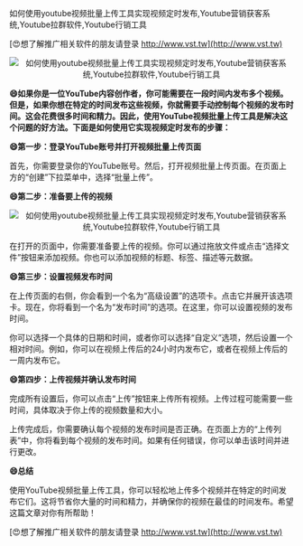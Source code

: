 如何使用youtube视频批量上传工具实现视频定时发布,Youtube营销获客系统,Youtube拉群软件,Youtube行销工具

[😍想了解推广相关软件的朋友请登录 http://www.vst.tw](http://www.vst.tw)

 <center><img src="https://vst.tw/MP4/tuiguang/png/0.png" alt="如何使用youtube视频批量上传工具实现视频定时发布,Youtube营销获客系统,Youtube拉群软件,Youtube行销工具"></center>

**😄如果你是一位YouTube内容创作者，你可能需要在一段时间内发布多个视频。但是，如果你想在特定的时间发布这些视频，你就需要手动控制每个视频的发布时间。这会花费很多时间和精力。因此，使用YouTube视频批量上传工具是解决这个问题的好方法。下面是如何使用它实现视频定时发布的步骤：**

**😄第一步：登录YouTube账号并打开视频批量上传页面**

首先，你需要登录你的YouTube账号。然后，打开视频批量上传页面。在页面上方的“创建”下拉菜单中，选择“批量上传”。

**😄第二步：准备要上传的视频**

 <center><img src="https://vst.tw/MP4/tuiguang/png/1.png" alt="如何使用youtube视频批量上传工具实现视频定时发布,Youtube营销获客系统,Youtube拉群软件,Youtube行销工具"></center>

在打开的页面中，你需要准备要上传的视频。你可以通过拖放文件或点击“选择文件”按钮来添加视频。你也可以添加视频的标题、标签、描述等元数据。

**😄第三步：设置视频发布时间**

在上传页面的右侧，你会看到一个名为“高级设置”的选项卡。点击它并展开该选项卡。现在，你将看到一个名为“发布时间”的选项。在这里，你可以设置视频的发布时间。

你可以选择一个具体的日期和时间，或者你可以选择“自定义”选项，然后设置一个相对时间。例如，你可以在视频上传后的24小时内发布它，或者在视频上传后的一周内发布它。

**😄第四步：上传视频并确认发布时间**

完成所有设置后，你可以点击“上传”按钮来上传所有视频。上传过程可能需要一些时间，具体取决于你上传的视频数量和大小。

上传完成后，你需要确认每个视频的发布时间是否正确。在页面上方的“上传列表”中，你将看到每个视频的发布时间。如果有任何错误，你可以单击该时间并进行更改。

**😄总结**

使用YouTube视频批量上传工具，你可以轻松地上传多个视频并在特定的时间发布它们。这将节省你大量的时间和精力，并确保你的视频在最佳的时间发布。希望这篇文章对你有所帮助！

[😍想了解推广相关软件的朋友请登录 http://www.vst.tw](http://www.vst.tw)



